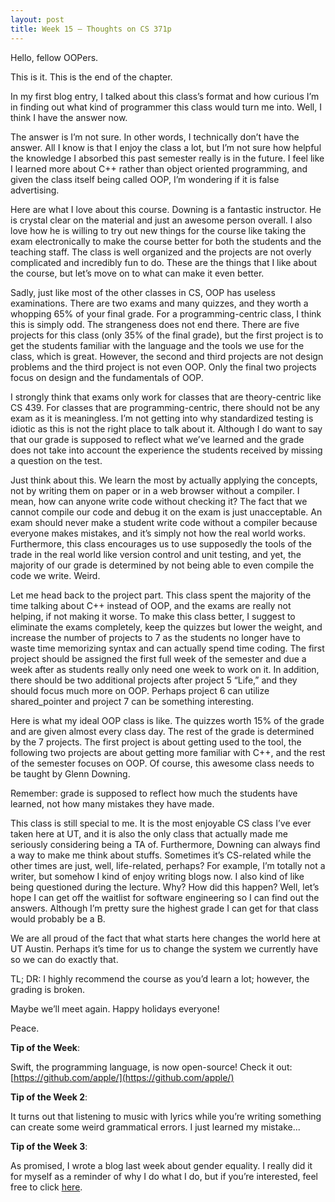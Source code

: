 ```yaml
---
layout: post
title: Week 15 – Thoughts on CS 371p
---
```


Hello, fellow OOPers.

This is it. This is the end of the chapter. 

In my first blog entry, I talked about this class’s format and how curious I’m in finding out what kind of programmer this class would turn me into. Well, I think I have the answer now.

The answer is I’m not sure. In other words, I technically don’t have the answer. All I know is that I enjoy the class a lot, but I’m not sure how helpful the knowledge I absorbed this past semester really is in the future. I feel like I learned more about C++ rather than object oriented programming, and given the class itself being called OOP, I’m wondering if it is false advertising.

Here are what I love about this course. Downing is a fantastic instructor. He is crystal clear on the material and just an awesome person overall. I also love how he is willing to try out new things for the course like taking the exam electronically to make the course better for both the students and the teaching staff. The class is well organized and the projects are not overly complicated and incredibly fun to do. These are the things that I like about the course, but let’s move on to what can make it even better.

Sadly, just like most of the other classes in CS, OOP has useless examinations. There are two exams and many quizzes, and they worth a whopping 65% of your final grade. For a programming-centric class, I think this is simply odd. The strangeness does not end there. There are five projects for this class (only 35% of the final grade), but the first project is to get the students familiar with the language and the tools we use for the class, which is great. However, the second and third projects are not design problems and the third project is not even OOP. Only the final two projects focus on design and the fundamentals of OOP.

I strongly think that exams only work for classes that are theory-centric like CS 439. For classes that are programming-centric, there should not be any exam as it is meaningless. I’m not getting into why standardized testing is idiotic as this is not the right place to talk about it. Although I do want to say that our grade is supposed to reflect what we’ve learned and the grade does not take into account the experience the students received by missing a question on the test. 

Just think about this. We learn the most by actually applying the concepts, not by writing them on paper or in a web browser without a compiler. I mean, how can anyone write code without checking it? The fact that we cannot compile our code and debug it on the exam is just unacceptable. An exam should never make a student write code without a compiler because everyone makes mistakes, and it’s simply not how the real world works. Furthermore, this class encourages us to use supposedly the tools of the trade in the real world like version control and unit testing, and yet, the majority of our grade is determined by not being able to even compile the code we write. Weird.

Let me head back to the project part. This class spent the majority of the time talking about C++ instead of OOP, and the exams are really not helping, if not making it worse. To make this class better, I suggest to eliminate the exams completely, keep the quizzes but lower the weight, and increase the number of projects to 7 as the students no longer have to waste time memorizing syntax and can actually spend time coding. The first project should be assigned the first full week of the semester and due a week after as students really only need one week to work on it. In addition, there should be two additional projects after project 5 “Life,” and they should focus much more on OOP. Perhaps project 6 can utilize shared_pointer and project 7 can be something interesting.

Here is what my ideal OOP class is like. The quizzes worth 15% of the grade and are given almost every class day. The rest of the grade is determined by the 7 projects. The first project is about getting used to the tool, the following two projects are about getting more familiar with C++, and the rest of the semester focuses on OOP. Of course, this awesome class needs to be taught by Glenn Downing.

Remember: grade is supposed to reflect how much the students have learned, not how many mistakes they have made.

This class is still special to me. It is the most enjoyable CS class I’ve ever taken here at UT, and it is also the only class that actually made me seriously considering being a TA of. Furthermore, Downing can always find a way to make me think about stuffs. Sometimes it’s CS-related while the other times are just, well, life-related, perhaps? For example, I’m totally not a writer, but somehow I kind of enjoy writing blogs now. I also kind of like being questioned during the lecture. Why? How did this happen? Well, let’s hope I can get off the waitlist for software engineering so I can find out the answers. Although I’m pretty sure the highest grade I can get for that class would probably be a B.

We are all proud of the fact that what starts here changes the world here at UT Austin. Perhaps it’s time for us to change the system we currently have so we can do exactly that.

TL; DR: I highly recommend the course as you’d learn a lot; however, the grading is broken.

Maybe we’ll meet again. Happy holidays everyone!

Peace.

**Tip of the Week**:

Swift, the programming language, is now open-source! Check it out: [https://github.com/apple/](https://github.com/apple/)

**Tip of the Week 2**:

It turns out that listening to music with lyrics while you’re writing something can create some weird grammatical errors. I just learned my mistake...

**Tip of the Week 3**:

As promised, I wrote a blog last week about gender equality. I really did it for myself as a reminder of why I do what I do, but if you’re interested, feel free to click [here](http://ios4ever.github.io/fourteenth-post/).
